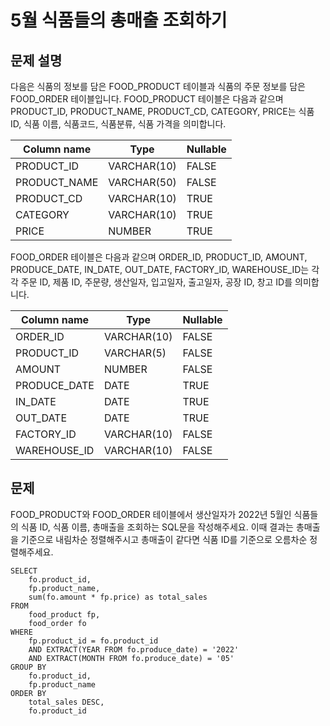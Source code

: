 # 5월 식품들의 총매출 조회하기

## 문제 설명
다음은 식품의 정보를 담은 FOOD_PRODUCT 테이블과 식품의 주문 정보를 담은 FOOD_ORDER 테이블입니다. FOOD_PRODUCT 테이블은 다음과 같으며 PRODUCT_ID, PRODUCT_NAME, PRODUCT_CD, CATEGORY, PRICE는 식품 ID, 식품 이름, 식품코드, 식품분류, 식품 가격을 의미합니다.

Column name |	Type	|Nullable
-|-|-
PRODUCT_ID|	VARCHAR(10)|	FALSE
PRODUCT_NAME|	VARCHAR(50)	|FALSE
PRODUCT_CD|	VARCHAR(10)|	TRUE
CATEGORY|	VARCHAR(10)|	TRUE
PRICE	|NUMBER	|TRUE

FOOD_ORDER 테이블은 다음과 같으며 ORDER_ID, PRODUCT_ID, AMOUNT, PRODUCE_DATE, IN_DATE, OUT_DATE, FACTORY_ID, WAREHOUSE_ID는 각각 주문 ID, 제품 ID, 주문량, 생산일자, 입고일자, 출고일자, 공장 ID, 창고 ID를 의미합니다.

Column name	|Type	|Nullable
-|-|-
ORDER_ID|	VARCHAR(10)|	FALSE
PRODUCT_ID|	VARCHAR(5)|	FALSE
AMOUNT|NUMBER|	FALSE
PRODUCE_DATE	|DATE	|TRUE
IN_DATE|	DATE|	TRUE|
OUT_DATE|	DATE	|TRUE
FACTORY_ID	|VARCHAR(10)	|FALSE
WAREHOUSE_ID	|VARCHAR(10)|	FALSE

## 문제
FOOD_PRODUCT와 FOOD_ORDER 테이블에서 생산일자가 2022년 5월인 식품들의 식품 ID, 식품 이름, 총매출을 조회하는 SQL문을 작성해주세요. 이때 결과는 총매출을 기준으로 내림차순 정렬해주시고 총매출이 같다면 식품 ID를 기준으로 오름차순 정렬해주세요.

``` oracle
SELECT
    fo.product_id,
    fp.product_name,
    sum(fo.amount * fp.price) as total_sales
FROM 
    food_product fp,
    food_order fo
WHERE
    fp.product_id = fo.product_id
    AND EXTRACT(YEAR FROM fo.produce_date) = '2022'
    AND EXTRACT(MONTH FROM fo.produce_date) = '05'
GROUP BY
    fo.product_id,
    fp.product_name
ORDER BY
    total_sales DESC,
    fo.product_id
```
